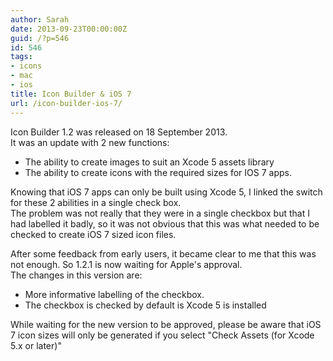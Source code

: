 ```yaml
---
author: Sarah
date: 2013-09-23T00:00:00Z
guid: /?p=546
id: 546
tags:
- icons
- mac
- ios
title: Icon Builder & iOS 7
url: /icon-builder-ios-7/
---
```


Icon Builder 1.2 was released on 18 September 2013.  
It was an update with 2 new functions:

  * The ability to create images to suit an Xcode 5 assets library 
  * The ability to create icons with the required sizes for IOS 7 apps. 

Knowing that iOS 7 apps can only be built using Xcode 5, I linked the switch for these 2 abilities in a single check box.  
The problem was not really that they were in a single checkbox but that I had labelled it badly, so it was not obvious that this was what needed to be checked to create iOS 7 sized icon files.

After some feedback from early users, it became clear to me that this was not enough. So 1.2.1 is now waiting for Apple's approval.  
The changes in this version are:

  * More informative labelling of the checkbox. 
  * The checkbox is checked by default is Xcode 5 is installed 

While waiting for the new version to be approved, please be aware that iOS 7 icon sizes will only be generated if you select "Check Assets (for Xcode 5.x or later)"